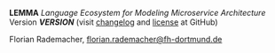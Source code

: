 **LEMMA**
*Language Ecosystem for Modeling Microservice Architecture*
Version **$VERSION$** (visit [changelog](https://github.com/SeelabFhdo/lemma/blob/master/README.md) and [license](https://github.com/SeelabFhdo/lemma/blob/master/LICENSE) at GitHub)

Florian Rademacher, [florian.rademacher@fh-dortmund.de](mailto://florian.rademacher@fh-dortmund.de)
